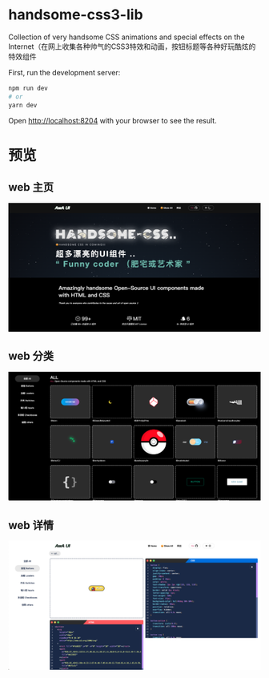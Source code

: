 # handsome-css3-lib
Collection of very handsome CSS animations and special effects on the Internet（在网上收集各种帅气的CSS3特效和动画，按钮标题等各种好玩酷炫的特效组件

First, run the development server:

```bash
npm run dev
# or
yarn dev
```

Open [http://localhost:8204](http://localhost:8204) with your browser to see the result.

# 预览

## web 主页
![预览](./.github/1.png)

## web 分类
![预览](./.github/2.png)

## web 详情
![预览](./.github/3.png)